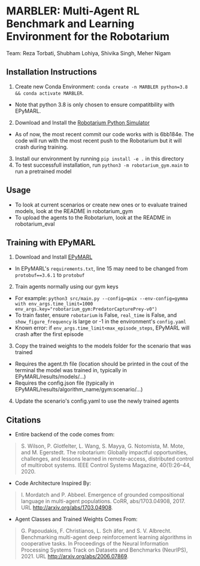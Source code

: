 # MARBLER: Multi-Agent RL Benchmark and Learning Environment for the Robotarium
Team: Reza Torbati, Shubham Lohiya, Shivika Singh, Meher Nigam

## Installation Instructions
1. Create new Conda Environment: `conda create -n MARBLER python=3.8 && conda activate MARBLER`. 
- Note that python 3.8 is only chosen to ensure compatitbility with EPyMARL.
2. Download and Install the [Robotarium Python Simulator](https://github.com/robotarium/robotarium_python_simulator)
- As of now, the most recent commit our code works with is 6bb184e. The code will run with the most recent push to the Robotarium but it will crash during training.
3. Install our environment by running `pip install -e .` in this directory
4. To test successfull installation, run `python3 -m robotarium_gym.main` to run a pretrained model

## Usage
* To look at current scenarios or create new ones or to evaluate trained models, look at the README in robotarium_gym
* To upload the agents to the Robotarium, look at the README in robotarium_eval

## Training with EPyMARL
1. Download and Install [EPyMARL](https://github.com/uoe-agents/epymarl)
- In EPyMARL's `requirements.txt`, line 15 may need to be changed from `protobuf==3.6.1` to `protobuf`
2. Train agents normally using our gym keys
- For example: `python3 src/main.py --config=qmix --env-config=gymma with env_args.time_limit=1000 env_args.key="robotarium_gym:PredatorCapturePrey-v0")`
- To train faster, ensure `robotarium` is False, `real_time` is False, and `show_figure_frequency` is large or -1 in the environment's `config.yaml`
- Known error: if `env_args.time_limit<max_episode_steps`, EPyMARL will crash after the first episode
3. Copy the trained weights to the models folder for the scenario that was trained
- Requires the agent.th file (location should be printed in the cout of the terminal the model was trained in, typically in EPyMARL/results/models/...)
- Requires the config.json file (typically in EPyMARL/results/algorithm_name/gym:scenario/...)
4. Update the scenario's config.yaml to use the newly trained agents


## Citations
* Entire backend of the code comes from: 
>S. Wilson, P. Glotfelter, L. Wang, S. Mayya, G. Notomista, M. Mote, and M. Egerstedt. The robotarium: Globally impactful opportunities, challenges, and lessons learned in remote-access, distributed control of multirobot systems. IEEE Control Systems Magazine, 40(1):26–44, 2020.

* Code Architecture Inspired By:
> I. Mordatch and P. Abbeel. Emergence of grounded compositional language in multi-agent populations. CoRR, abs/1703.04908, 2017. URL http://arxiv.org/abs/1703.04908.

* Agent Classes and Trained Weights Comes From:
> G. Papoudakis, F. Christianos, L. Sch ̈afer, and S. V. Albrecht. Benchmarking multi-agent deep reinforcement learning algorithms in cooperative tasks. In Proceedings of the Neural Information Processing Systems Track on Datasets and Benchmarks (NeurIPS), 2021. URL http://arxiv.org/abs/2006.07869.
